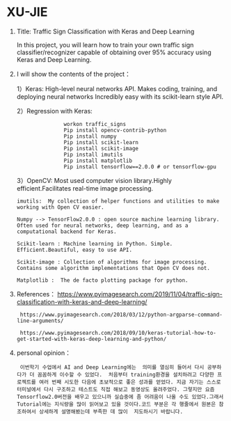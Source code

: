 # XU-JIE

1. Title:  Traffic Sign Classification with Keras and Deep Learning

     In this project, you will learn how to train your own traffic sign classifier/recognizer capable of obtaining over 95% accuracy using Keras and Deep Learning.
   
2.   I will show the contents of the project：

     1）Keras: High-level neural networks API. Makes coding, training, and deploying neural networks
 Incredibly easy with its scikit-learn style API.
 
     2）Regression with Keras:
     
                        workon traffic_signs
                        Pip install opencv-contrib-python
                        Pip install numpy
                        Pip install scikit-learn
                        Pip install scikit-image
                        Pip install imutils
                        Pip install matplotlib
                        Pip install tensorflow==2.0.0 # or tensorflow-gpu 
                        
      3）OpenCV:  Most used computer vision library.Highly efficient.Facilitates real-time image processing.
      
         imutils:  My collection of helper functions and utilities to make working with Open CV easier.
         
         Numpy --> TensorFlow2.0.0 : open source machine learning library. Often used for neural networks, deep learning, and as a computational backend for Keras.
         
         Scikit-learn : Machine learning in Python. Simple. Efficient.Beautiful, easy to use API.
         
         Scikit-image : Collection of algorithms for image processing. Contains some algorithm implementations that Open CV does not.
         
         Matplotlib :  The de facto plotting package for python.
         
3. References：
        https://www.pyimagesearch.com/2019/11/04/traffic-sign-classification-with-keras-and-deep-learning/
        
        https://www.pyimagesearch.com/2018/03/12/python-argparse-command-line-arguments/
        
        https://www.pyimagesearch.com/2018/09/10/keras-tutorial-how-to-get-started-with-keras-deep-learning-and-python/
      
4. personal opinion：
       
        이번학기 수업에서 AI and Deep Learning에는  의미를 열심히 들어서 다시 공부하다가 더 꼼꼼하게 이수할 수 있었다.  처음부터 training환경을 설치하려고 다양한 프로젝트를 여러 번째 시도한 다음에 초보적으로 좋은 성과를 얻었다. 지금 자기는 스스로 터미널에서 다시 구조하고 테스트도 직접 해보고 동영상도 올려주었다. 그렇지만 요즘Tensorflow2.0버전을 배우고 있으니까 실습중에 좀 어려움이 나올 수도 있었다.그래서 Tutorial에는 지식량을 많이 읽어보고 있을 것이다.코드 부분은 각 행줄에서 원본은 참조하여서 상세하게 설명해봤는데 부족한 데 많이  지도하시기 바랍니다.
       
     
